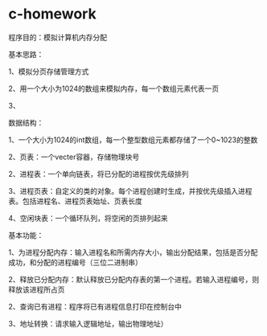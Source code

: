 # c-homework
程序目的：模拟计算机内存分配

基本思路：

1、模拟分页存储管理方式

2、用一个大小为1024的数组来模拟内存，每一个数组元素代表一页

3、

数据结构：

1、一个大小为1024的int数组，每一个整型数组元素都存储了一个0~1023的整数

2、页表：一个vecter<int>容器，存储物理块号

2、进程表：一个单向链表，将已分配的进程按优先级排列

3、进程页表：自定义的类的对象。每个进程创建时生成，并按优先级插入进程表。包括进程名、进程页表始址、页表长度

4、空闲块表：一个循环队列，将空闲的页排列起来

基本功能：

1、为进程分配内存：输入进程名和所需内存大小，输出分配结果，包括是否分配成功，和分配的进程编号（三位二进制串）

2、释放已分配内存：默认释放已分配内存表的第一个进程。若输入进程编号，则释放该进程所占页

2、查询已有进程：程序将已有进程信息打印在控制台中

3、地址转换：请求输入逻辑地址，输出物理地址）


